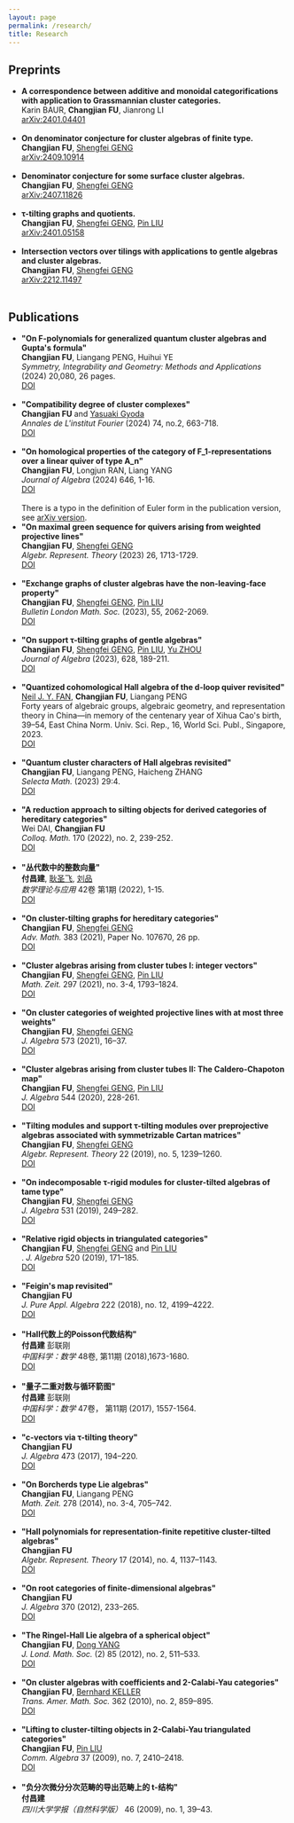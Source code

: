 ```yaml
---
layout: page
permalink: /research/
title: Research
---
```



<h2>Preprints</h2>
<ul>
    <li>
        <b>A correspondence between additive and monoidal categorifications with application to Grassmannian cluster categories.</b><br>
        Karin BAUR, <strong>Changjian FU</strong>, Jianrong LI<br>
        <a href="https://arxiv.org/abs/arXiv:2410.04401"><div class="color-button">arXiv:2401.04401</div></a><br>
    </li>
    <li>
        <b>On denominator conjecture for cluster algebras of finite type.</b><br>
        <strong>Changjian FU</strong>, <a href="https://math.scu.edu.cn/info/1013/3064.htm">Shengfei GENG</a><br>
        <a href="https://arxiv.org/abs/2409.10914"><div class="color-button">arXiv:2409.10914</div></a><br>
    </li>
    <li>
        <b>Denominator conjecture for some surface cluster algebras.</b><br>
        <strong>Changjian FU</strong>, <a href="https://math.scu.edu.cn/info/1013/3064.htm">Shengfei GENG</a><br>
        <a href="https://arxiv.org/abs/2407.11826"><div class="color-button">arXiv:2407.11826</div></a><br>
    </li>
    <li>
        <b>τ-tilting graphs and quotients.</b><br>
        <strong>Changjian FU</strong>, <a href="https://math.scu.edu.cn/info/1013/3064.htm">Shengfei GENG</a>, <a href="https://faculty.swjtu.edu.cn/LiuPin/zh_CN/index/87705/list/index.htm">Pin LIU</a><br>
        <a href="https://arxiv.org/abs/2401.05158"><div class="color-button">arXiv:2401.05158</div></a><br>
    </li>
    <li>
        <b>Intersection vectors over tilings with applications to gentle algebras and cluster algebras.</b><br>
        <strong>Changjian FU</strong>, <a href="https://math.scu.edu.cn/info/1013/3064.htm">Shengfei GENG</a><br>
        <a href="https://arxiv.org/abs/2212.11497"><div class="color-button">arXiv:2212.11497</div></a><br>
    </li>
</ul>




<h2>Publications</h2>
<ul>
    <li>
        <b>"On F-polynomials for generalized quantum cluster algebras and Gupta's formula"</b><br>
        <strong>Changjian FU</strong>, Liangang PENG, Huihui YE<br>
        <i>Symmetry, Integrability and Geometry: Methods and Applications</i> (2024) 20,080, 26 pages.
        <a href="https://doi.org/10.3842/SIGMA.2024.080"><div class="color-button">DOI</div></a><br>
    </li>
    <li>
        <b>"Compatibility degree of cluster complexes"</b><br>
        <strong>Changjian FU</strong> and <a href="https://yasuaki-gyoda.github.io/en/">Yasuaki Gyoda</a><br>
        <i>Annales de L'institut Fourier</i> (2024) 74, no.2, 663-718.
        <a href="https://aif.centre-mersenne.org/articles/10.5802/aif.3596/"><div class="color-button">DOI</div></a><br>
    </li>
    <li>
        <b>"On homological properties of the category of F_1-representations over a linear quiver of type A_n"</b><br>
        <strong>Changjian FU</strong>, Longjun RAN, Liang YANG<br>
        <i>Journal of Algebra</i> (2024) 646, 1-16.
        <a href="https://doi.org/10.1016/j.jalgebra.2024.01.034"><div class="color-button">DOI</div></a><br>
        There is a typo in the definition of Euler form in the publication version, see <a href="https://arxiv.org/abs/arXiv:2309.06136 ">arXiv version</a>.<br>
    </li>
    <li>
        <b>"On maximal green sequence for quivers arising from weighted projective lines"</b><br>
        <strong>Changjian FU</strong>, <a href="https://math.scu.edu.cn/info/1013/3064.htm">Shengfei GENG</a><br>
        <i>Algebr. Represent. Theory</i> (2023) 26, 1713-1729.
        <a href="https://doi.org/10.1007/s10468-022-10152-3"><div class="color-button">DOI</div></a><br>
    </li>
    <li>
        <b>"Exchange graphs of cluster algebras have the non-leaving-face property"</b><br>
        <strong>Changjian FU</strong>, <a href="https://math.scu.edu.cn/info/1013/3064.htm">Shengfei GENG</a>, <a href="https://faculty.swjtu.edu.cn/LiuPin/zh_CN/index/87705/list/index.htm">Pin LIU</a><br>
        <i>Bulletin London Math. Soc.</i> (2023), 55, 2062-2069.
        <a href="https://doi.org/10.1112/blms.12836"><div class="color-button">DOI</div></a><br>
    </li>
    <li>
        <b>"On support τ-tilting graphs of gentle algebras"</b><br>
        <strong>Changjian FU</strong>, <a href="https://math.scu.edu.cn/info/1013/3064.htm">Shengfei GENG</a>, <a href="https://faculty.swjtu.edu.cn/LiuPin/zh_CN/index/87705/list/index.htm">Pin LIU</a>, <a href="https://sites.google.com/view/yuzhoumath/">Yu ZHOU</a><br>
        <i>Journal of Algebra</i> (2023), 628, 189-211.
        <a href="https://doi.org/10.1016/j.jalgebra.2023.03.013"><div class="color-button">DOI</div></a><br>
    </li>
    <li>
        <b>"Quantized cohomological Hall algebra of the d-loop quiver revisited"</b><br>
        <a href="https://math.scu.edu.cn/info/1013/4291.htm">Neil J. Y. FAN</a>, <strong>Changjian FU</strong>, Liangang PENG<br>
        Forty years of algebraic groups, algebraic geometry, and representation theory in China—in memory of the centenary year of Xihua Cao's birth, 39–54, East China Norm. Univ. Sci. Rep., 16, World Sci. Publ., Singapore, 2023.
        <a href="https://doi.org/10.1142/13059"><div class="color-button">DOI</div></a><br>
    </li>
    <li>
        <b>"Quantum cluster characters of Hall algebras revisited"</b><br>
        <strong>Changjian FU</strong>, Liangang PENG, Haicheng ZHANG<br>
        <i>Selecta Math.</i> (2023) 29:4.
        <a href="https://doi.org/10.1007/s00029-022-00811-0"><div class="color-button">DOI</div></a><br>
    </li>
    <li>
        <b>"A reduction approach to silting objects for derived categories of hereditary categories"</b><br>
        Wei DAI, <strong>Changjian FU</strong><br>
        <i>Colloq. Math.</i> 170 (2022), no. 2, 239-252.
        <a href="https://doi.org/10.4064/cm8480-11-2021"><div class="color-button">DOI</div></a><br>
    </li>
    <li>
        <b>"丛代数中的整数向量"</b><br>
        <strong>付昌建</strong>, <a href="https://math.scu.edu.cn/info/1013/3064.htm">耿圣飞</a>, <a href="https://faculty.swjtu.edu.cn/LiuPin/zh_CN/index/87705/list/index.htm">刘品</a><br>
        <i>数学理论与应用</i> 42卷 第1期 (2022), 1-15.
        <a href="http://mta.csu.edu.cn/CN/Y2022/V42/I1/1"><div class="color-button">DOI</div></a><br>
    </li>
    <li>
        <b>"On cluster-tilting graphs for hereditary categories"</b><br>
        <strong>Changjian FU</strong>, <a href="https://math.scu.edu.cn/info/1013/3064.htm">Shengfei GENG</a><br>
        <i>Adv. Math.</i> 383 (2021), Paper No. 107670, 26 pp.
        <a href="https://doi.org/10.1016/j.aim.2021.107670"><div class="color-button">DOI</div></a><br>
    </li>
    <li>
        <b>"Cluster algebras arising from cluster tubes I: integer vectors"</b><br>
        <strong>Changjian FU</strong>, <a href="https://math.scu.edu.cn/info/1013/3064.htm">Shengfei GENG</a>, <a href="https://faculty.swjtu.edu.cn/LiuPin/zh_CN/index/87705/list/index.htm">Pin LIU</a><br>
        <i>Math. Zeit.</i> 297 (2021), no. 3-4, 1793–1824.
        <a href="https://doi.org/10.1007/s00209-020-02580-y"><div class="color-button">DOI</div></a><br>
    </li>
    <li>
        <b>"On cluster categories of weighted projective lines with at most three weights"</b><br>
        <strong>Changjian FU</strong>, <a href="https://math.scu.edu.cn/info/1013/3064.htm">Shengfei GENG</a><br>
        <i>J. Algebra</i> 573 (2021), 16–37.
        <a href="https://doi.org/10.1016/j.jalgebra.2020.12.027"><div class="color-button">DOI</div></a><br>
    </li>
    <li>
        <b>"Cluster algebras arising from cluster tubes II: The Caldero-Chapoton map"</b><br>
        <strong>Changjian FU</strong>, <a href="https://math.scu.edu.cn/info/1013/3064.htm">Shengfei GENG</a>, <a href="https://faculty.swjtu.edu.cn/LiuPin/zh_CN/index/87705/list/index.htm">Pin LIU</a><br>
        <i>J. Algebra</i> 544 (2020), 228-261.
        <a href="https://doi.org/10.1016/j.jalgebra.2019.10.025"><div class="color-button">DOI</div></a><br>
    </li>
      <li>
          <b>"Tilting modules and support τ-tilting modules over preprojective algebras associated with symmetrizable Cartan matrices"</b><br>
          <strong>Changjian FU</strong>, <a href="https://math.scu.edu.cn/info/1013/3064.htm">Shengfei GENG</a><br>
        <i>Algebr. Represent. Theory</i>  22 (2019), no. 5, 1239–1260.
       <a href="https://doi.org/10.1007/s10468-018-9819-z"><div class="color-button">DOI</div></a><br>    
       </li>
        <li>
            <b>"On indecomposable τ-rigid modules for cluster-tilted algebras of tame type"</b><br>
            <strong>Changjian FU</strong>, <a href="https://math.scu.edu.cn/info/1013/3064.htm">Shengfei GENG</a><br> 
            <i>J. Algebra </i>  531 (2019), 249–282.
            <a href="https://doi.org/10.1016/j.jalgebra.2019.04.024"><div class="color-button">DOI</div></a><br>   
       </li>
        <li>
            <b>"Relative rigid objects in triangulated categories"</b><br>
            <strong>Changjian FU</strong>, <a href="https://math.scu.edu.cn/info/1013/3064.htm">Shengfei GENG</a> and <a href="https://faculty.swjtu.edu.cn/LiuPin/zh_CN/index/87705/list/index.htm">Pin LIU</a><br>. 
            <i>J. Algebra </i>   520 (2019), 171–185. 
        <a href="https://doi.org/10.1016/j.jalgebra.2018.11.016"><div class="color-button">DOI</div></a><br >  
       </li>
       <li>
           <b>"Feigin's map revisited"</b><br>
           <strong>Changjian FU</strong><br> 
            <i>J. Pure Appl. Algebra  </i>   222 (2018), no. 12, 4199–4222. 
            <a href="https://doi.org/10.1016/j.jpaa.2018.02.028"><div class="color-button">DOI</div></a><br />  
       </li>
       <li>
           <b>"Hall代数上的Poisson代数结构"</b><br>
           <strong>付昌建</strong> 彭联刚<br> 
           <i>中国科学：数学 </i>  48卷, 第11期 (2018),1673-1680.
            <a href="https://doi.org/10.1360/N012017-00268"><div class="color-button">DOI</div></a><br>
       </li>
        <li>
            <b>"量子二重对数与循环箭图"</b><br>
            <strong>付昌建</strong> 彭联刚<br>
            <i>中国科学：数学 </i>   47卷， 第11期 (2017), 1557-1564.
            <a href="https://doi.org/10.1360/N012016-00248 "><div class="color-button">DOI</div> </a><br>
       </li>
       <li>
           <b>"c-vectors via τ-tilting theory"</b><br>
           <strong>Changjian FU</strong><br>
           <i>J. Algebra </i>   473 (2017), 194–220.
            <a href="https://doi.org/10.1016/j.jalgebra.2016.10.031"><div class="color-button">DOI</div></a><br>
       </li>
       <li>
           <b>"On Borcherds type Lie algebras"</b><br>
           <strong>Changjian FU</strong>, Liangang PENG <br>
           <i>Math. Zeit.</i>    278 (2014), no. 3-4, 705–742. 
           <a href="https://doi.org/10.1007/s00209-014-1331-5"><div class="color-button">DOI</div></a><br>
       </li>
       <li>
           <b>"Hall polynomials for representation-finite repetitive cluster-tilted algebras"</b><br>
           <strong>Changjian FU</strong><br>
           <i>Algebr. Represent. Theory</i> 17 (2014), no. 4, 1137–1143. 
           <a href="https://doi.org/10.1007/s10468-013-9437-8"><div class="color-button">DOI</div></a><br>
       </li>
        <li>
           <b>"On root categories of finite-dimensional algebras"</b><br>
           <strong>Changjian FU</strong> <br>
           <i>J. Algebra</i> 370 (2012), 233–265.  
           <a href="https://doi.org/10.1016/j.jalgebra.2012.07.037"><div class="color-button">DOI</div></a><br>
       </li>
        <li>
           <b>"The Ringel-Hall Lie algebra of a spherical object"</b><br>
           <strong>Changjian FU</strong>, <a href="http://maths.nju.edu.cn/~dyang/">Dong YANG</a><br>
           <i> J. Lond. Math. Soc.</i>  (2) 85 (2012), no. 2, 511–533.
           <a href="https://doi.org/10.1112/jlms/jdr064"><div class="color-button">DOI</div></a><br>
       </li>
        <li>
           <b>"On cluster algebras with coefficients and 2-Calabi-Yau categories"</b><br>
           <strong>Changjian FU</strong>, <a href="https://webusers.imj-prg.fr/~bernhard.keller/indexe.html"> Bernhard KELLER</a><br>
           <i>Trans. Amer. Math. Soc.</i>  362 (2010), no. 2, 859–895.
           <a href="https://doi.org/10.1090/S0002-9947-09-04979-4"><div class="color-button">DOI</div></a><br>
       </li>
         <li>
           <b>"Lifting to cluster-tilting objects in 2-Calabi-Yau triangulated categories"</b><br>
           <strong>Changjian FU</strong>, <a href="https://faculty.swjtu.edu.cn/LiuPin/zh_CN/index/87705/list/index.htm">Pin LIU</a><br>
           <i>Comm. Algebra </i>  37 (2009), no. 7, 2410–2418.
           <a href="https://doi.org/10.1080/00927870802263265"><div class="color-button">DOI</div></a><br>
       </li>
       <li>
           <b>"负分次微分分次范畴的导出范畴上的 t-结构"</b><br>
           <strong>付昌建</strong><br>
           <i>四川大学学报（自然科学版） </i>  46 (2009), no. 1, 39–43.<br>
       </li>
</ul>
    


